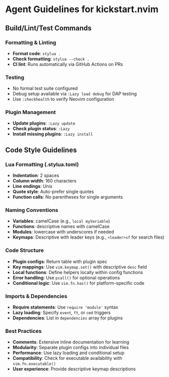 # Agent Guidelines for kickstart.nvim

## Build/Lint/Test Commands

### Formatting & Linting
- **Format code**: `stylua .`
- **Check formatting**: `stylua --check .`
- **CI lint**: Runs automatically via GitHub Actions on PRs

### Testing
- No formal test suite configured
- Debug setup available via `:Lazy load debug` for DAP testing
- Use `:checkhealth` to verify Neovim configuration

### Plugin Management
- **Update plugins**: `:Lazy update`
- **Check plugin status**: `:Lazy`
- **Install missing plugins**: `:Lazy install`

## Code Style Guidelines

### Lua Formatting (.stylua.toml)
- **Indentation**: 2 spaces
- **Column width**: 160 characters
- **Line endings**: Unix
- **Quote style**: Auto-prefer single quotes
- **Function calls**: No parentheses for single arguments

### Naming Conventions
- **Variables**: camelCase (e.g., `local myVariable`)
- **Functions**: descriptive names with camelCase
- **Modules**: lowercase with underscores if needed
- **Keymaps**: Descriptive with leader keys (e.g., `<leader>sf` for search files)

### Code Structure
- **Plugin configs**: Return table with plugin spec
- **Key mappings**: Use `vim.keymap.set()` with descriptive `desc` field
- **Local functions**: Define helpers locally within config functions
- **Error handling**: Use `pcall()` for optional operations
- **Conditional logic**: Use `vim.fn.has()` for platform-specific code

### Imports & Dependencies
- **Require statements**: Use `require 'module'` syntax
- **Lazy loading**: Specify `event`, `ft`, or `cmd` triggers
- **Dependencies**: List in `dependencies` array for plugins

### Best Practices
- **Comments**: Extensive inline documentation for learning
- **Modularity**: Separate plugin configs into individual files
- **Performance**: Use lazy loading and conditional setup
- **Compatibility**: Check for executable availability with `vim.fn.executable()`
- **User experience**: Provide descriptive keymap descriptions